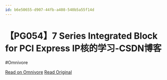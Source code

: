 ```yaml
---
id: b6e50655-d907-44fb-a408-540b5a55f14d
---
```


# 【PG054】7 Series Integrated Block for PCI Express IP核的学习-CSDN博客
#Omnivore

[Read on Omnivore](https://omnivore.app/me/pg-054-7-series-integrated-block-for-pci-express-ip-csdn-18ff3083fd1)
[Read Original](https://blog.csdn.net/lum250/article/details/120659003)

